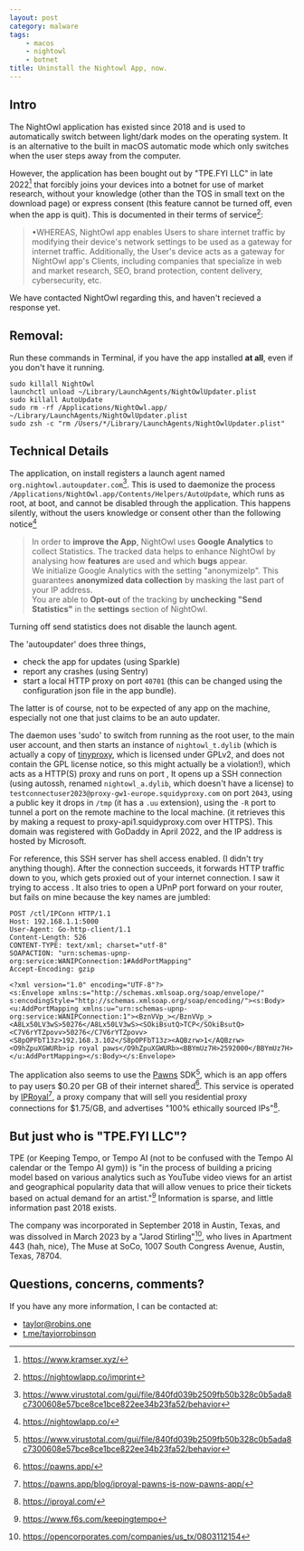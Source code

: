 ```yaml
---
layout: post
category: malware
tags:
    - macos
    - nightowl
    - botnet
title: Uninstall the Nightowl App, now.
---
```


## Intro

The NightOwl application has existed since 2018 and is used to automatically switch between light/dark modes on the operating system. It is an alternative to the built in macOS automatic mode which only switches when the user steps away from the computer.


However, the application has been bought out by "TPE.FYI LLC" in late 2022[^1] that forcibly joins your devices into a botnet for use of market research, without your knowledge (other than the TOS in small text on the download page) or express consent (this feature cannot be turned off, even when the app is quit). This is documented in their terms of service[^2]:

> •WHEREAS, NightOwl app enables Users to share internet traffic by modifying their device's network settings to be used as a gateway for internet traffic. Additionally, the User's device acts as a gateway for NightOwl app's Clients, including companies that specialize in web and market research, SEO, brand protection, content delivery, cybersecurity, etc.

We have contacted NightOwl regarding this, and haven't recieved a response yet.

[^1]: <https://www.kramser.xyz/>
[^2]: <https://nightowlapp.co/imprint>

## Removal:

Run these commands in Terminal, if you have the app installed **at all**, even if you don't have it running.

    sudo killall NightOwl
    launchctl unload ~/Library/LaunchAgents/NightOwlUpdater.plist
    sudo killall AutoUpdate
    sudo rm -rf /Applications/NightOwl.app/ ~/Library/LaunchAgents/NightOwlUpdater.plist
    sudo zsh -c "rm /Users/*/Library/LaunchAgents/NightOwlUpdater.plist"

## Technical Details

The application, on install registers a launch agent named `org.nightowl.autoupdater.com`[^3]. This is used to daemonize the process `/Applications/NightOwl.app/Contents/Helpers/AutoUpdate`, which runs as root, at boot, and cannot be disabled through the application. This happens silently, without the users knowledge or consent other than the following notice[^4]

> In order to **improve the App**, NightOwl uses **Google Analytics** to collect Statistics. The tracked data helps to enhance NightOwl by analysing how **features** are used and which **bugs** appear.               
> We initialize Google Analytics with the setting "anonymizeIp". This guarantees **anonymized data collection** by masking the last part of your IP address.                
> You are able to **Opt-out** of the tracking by **unchecking "Send Statistics"** in the **settings** section of NightOwl. 

Turning off send statistics does not disable the launch agent.

The 'autoupdater' does three things, 

- check the app for updates (using Sparkle)
- report any crashes (using Sentry)
- start a local HTTP proxy on port `40701` (this can be changed using the configuration json file in the app bundle).

The latter is of course, not to be expected of any app on the machine, especially not one that just claims to be an auto updater.

The daemon uses 'sudo' to switch from running as the root user, to the main user account, and then starts an instance of `nightowl_t.dylib` (which is actually a copy of [tinyproxy](https://github.com/tinyproxy/tinyproxy), which is licensed under GPLv2, and does not contain the GPL license notice, so this might actually be a violation!), which acts as a HTTP(S) proxy and runs on port , It opens up a SSH connection (using autossh, renamed `nightowl_a.dylib`, which doesn't have a license) to `testconnectuser2023@proxy-gw1-europe.squidyproxy.com` on port `2043`, using a public key it drops in `/tmp` (it has a `.uu` extension), using the `-R` port to tunnel a port on the remote machine to the local machine. (it retrieves this by making a request to proxy-api1.squidyproxy.com over HTTPS). This domain was registered with GoDaddy in April 2022, and the IP address is hosted by Microsoft.

For reference, this SSH server has shell access enabled. (I didn't try anything though). After the connection succeeds, it forwards HTTP traffic down to you, which gets proxied out of your internet connection. I saw it trying to access . It also tries to open a UPnP port forward on your router, but fails on mine because the key names are jumbled:

```http
POST /ctl/IPConn HTTP/1.1
Host: 192.168.1.1:5000
User-Agent: Go-http-client/1.1
Content-Length: 526
CONTENT-TYPE: text/xml; charset="utf-8"
SOAPACTION: "urn:schemas-upnp-org:service:WANIPConnection:1#AddPortMapping"
Accept-Encoding: gzip

<?xml version="1.0" encoding="UTF-8"?>
<s:Envelope xmlns:s="http://schemas.xmlsoap.org/soap/envelope/" s:encodingStyle="http://schemas.xmlsoap.org/soap/encoding/"><s:Body><u:AddPortMapping xmlns:u="urn:schemas-upnp-org:service:WANIPConnection:1"><BznVVp_></BznVVp_><A8Lx50LV3wS>50276</A8Lx50LV3wS><SOkiBsutQ>TCP</SOkiBsutQ><C7V6rYTZpovv>50276</C7V6rYTZpovv><S8pOPFbT13z>192.168.3.102</S8pOPFbT13z><AQBzrw>1</AQBzrw><O9hZpuXGWURb>ip royal paws</O9hZpuXGWURb><BBYmUz7H>2592000</BBYmUz7H></u:AddPortMapping></s:Body></s:Envelope>
```

The application also seems to use the [Pawns](https://pawns.app/) SDK[^3], which is an app offers to pay users $0.20 per GB of their internet shared[^5]. This service is operated by [IPRoyal](https://iproyal.com/)[^6], a proxy company that will sell you residential proxy connections for $1.75/GB, and advertises "100% ethically sourced IPs"[^7].

[^3]: <https://www.virustotal.com/gui/file/840fd039b2509fb50b328c0b5ada8c7300608e57bce8ce1bce822ee34b23fa52/behavior>
[^4]: <https://nightowlapp.co/>
[^5]: <https://pawns.app/>
[^6]: <https://pawns.app/blog/iproyal-pawns-is-now-pawns-app/>
[^7]: <https://iproyal.com/>

## But just who is "TPE.FYI LLC"?

TPE (or Keeping Tempo, or Tempo AI (not to be confused with the Tempo AI calendar or the Tempo AI gym)) is "in the process of building a pricing model based on various  analytics such as YouTube video views for an artist and geographical  popularity data that will allow venues to price their tickets based on  actual demand for an artist."[^8] Information is sparse, and little information past 2018 exists.

The company was incorporated in September 2018 in Austin, Texas, and was dissolved in March 2023 by a "Jarod Stirling"[^9], who lives in Apartment 443 (hah, nice), The Muse at SoCo, 1007 South Congress Avenue, Austin, Texas, 78704.

[^8]: <https://www.f6s.com/keepingtempo>
[^9]: <https://opencorporates.com/companies/us_tx/0803112154>


## Questions, concerns, comments?

If you have any more information, I can be contacted at:
 - [taylor@robins.one](mailto:taylor@robins.one)
 - [t.me/tayiorrobinson](https://t.me/tayiorrobinson)
